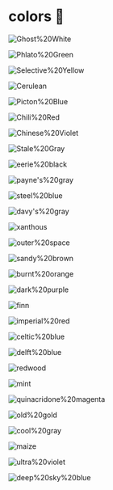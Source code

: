 # colors 🎨

<!-- ![NAME](https://img.shields.io/badge/NAME-%23333?style=for-the-badge&label=%23HEX&labelColor=%23HEX) -->

![Ghost%20White](https://img.shields.io/badge/Ghost%20White-%23333?style=for-the-badge&label=%23f8f8ff&labelColor=%23f8f8ff)

![Phlato%20Green](https://img.shields.io/badge/Phlato%20Green-%23333?style=for-the-badge&label=%23123524&labelColor=%23123524)

![Selective%20Yellow](https://img.shields.io/badge/Selective%20Yellow-%23333?style=for-the-badge&label=%23FABC2A&labelColor=%23FABC2A)

![Cerulean](https://img.shields.io/badge/Cerulean-%23333?style=for-the-badge&label=%230081AF&labelColor=%230081AF)

![Picton%20Blue](https://img.shields.io/badge/Picton%20Blue-%23333?style=for-the-badge&label=%2300ABE7&labelColor=%2300ABE7)

![Chili%20Red](https://img.shields.io/badge/Chili%20Red-%23333?style=for-the-badge&label=%23E03616&labelColor=%23E03616)

![Chinese%20Violet](https://img.shields.io/badge/Chinese%20Violet-%23333?style=for-the-badge&label=%23925e78&labelColor=%23925e78)

![Stale%20Gray](https://img.shields.io/badge/Stale%20Gray-%23333?style=for-the-badge&label=%236D8A96&labelColor=%236D8A96)

![eerie%20black](https://img.shields.io/badge/eerie%20black-%23333?style=for-the-badge&label=%231c2321&labelColor=%231c2321)

![payne's%20gray](https://img.shields.io/badge/payne's%20gray-%23333?style=for-the-badge&label=%235e6572&labelColor=%235e6572)

![steel%20blue](https://img.shields.io/badge/steel%20blue-%23333?style=for-the-badge&label=%234381c1&labelColor=%234381c1)

![davy's%20gray](https://img.shields.io/badge/davy's%20gray-%23333?style=for-the-badge&label=%234e4b5c&labelColor=%234e4b5c)

![xanthous](https://img.shields.io/badge/xanthous-%23333?style=for-the-badge&label=%23f7b32b&labelColor=%23f7b32b)

![outer%20space](https://img.shields.io/badge/outer%20space-%23333?style=for-the-badge&label=%23464f51&labelColor=%23464f51)

![sandy%20brown](https://img.shields.io/badge/sandy%20brown-%23333?style=for-the-badge&label=%23ffa552&labelColor=%23ffa552)

![burnt%20orange](https://img.shields.io/badge/burnt%20orange-%23333?style=for-the-badge&label=%23ba5624&labelColor=%23ba5624)

![dark%20purple](https://img.shields.io/badge/dark%20purple-%23333?style=for-the-badge&label=%23381d2a&labelColor=%23381d2a)

![finn](https://img.shields.io/badge/finn-%23333?style=for-the-badge&label=%23613f75&labelColor=%23613f75)

![imperial%20red](https://img.shields.io/badge/imperial%20red-%23333?style=for-the-badge&label=%23f03a47&labelColor=%23f03a47)

![celtic%20blue](https://img.shields.io/badge/celtic%20blue-%23333?style=for-the-badge&label=%23276fbf&labelColor=%23276fbf)

![delft%20blue](https://img.shields.io/badge/delft%20blue-%23333?style=for-the-badge&label=%23183059&labelColor=%23183059)

![redwood](https://img.shields.io/badge/redwood-%23333?style=for-the-badge&label=%23af5b5b&labelColor=%23af5b5b)

![mint](https://img.shields.io/badge/mint-%23333?style=for-the-badge&label=%234fb477&labelColor=%234fb477)

![quinacridone%20magenta](https://img.shields.io/badge/quinacridone%20magenta-%23333?style=for-the-badge&label=%23993955&labelColor=%23993955)

![old%20gold](https://img.shields.io/badge/old%20gold-%23333?style=for-the-badge&label=%23e2c044&labelColor=%23e2c044)

![cool%20gray](https://img.shields.io/badge/cool%20gray-%23333?style=for-the-badge&label=%237e7f9a&labelColor=%237e7f9a)

![maize](https://img.shields.io/badge/maize-%23333?style=for-the-badge&label=%23fee440&labelColor=%23fee440)

![ultra%20violet](https://img.shields.io/badge/ultra%20violet-%23333?style=for-the-badge&label=%234e5283&labelColor=%234e5283)

![deep%20sky%20blue](https://img.shields.io/badge/deep%20sky%20blue-%23333?style=for-the-badge&label=%2300bbf9&labelColor=%2300bbf9)

<!-- ![NAME](https://img.shields.io/badge/NAME-%23333?style=for-the-badge&label=%23HEX&labelColor=%23HEX) -->
<!-- ![NAME](https://img.shields.io/badge/NAME-%23333?style=for-the-badge&label=%23HEX&labelColor=%23HEX) -->
<!-- ![NAME](https://img.shields.io/badge/NAME-%23333?style=for-the-badge&label=%23HEX&labelColor=%23HEX) -->
<!-- ![NAME](https://img.shields.io/badge/NAME-%23333?style=for-the-badge&label=%23HEX&labelColor=%23HEX) -->
<!-- ![NAME](https://img.shields.io/badge/NAME-%23333?style=for-the-badge&label=%23HEX&labelColor=%23HEX) -->
<!-- ![NAME](https://img.shields.io/badge/NAME-%23333?style=for-the-badge&label=%23HEX&labelColor=%23HEX) -->
<!-- ![NAME](https://img.shields.io/badge/NAME-%23333?style=for-the-badge&label=%23HEX&labelColor=%23HEX) -->
